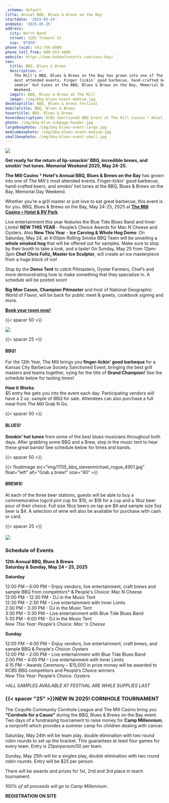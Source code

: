 ```yaml
---
_schema: default
title: Annual BBQ, Blues & Brews on the Bay
startdate: '2025-05-24'
enddate: '2025-05-25'
address:
  city: North Bend
  street: 3201 Tremont St
  zip: '97459'
phone_local: 541-756-8800
phone_toll_free: 800-953-4800
website: https://www.kokwelresorts.com/coos-bay/
seo:
  title: BBQ, Blues & Brews
  description: >-
    The Mill's BBQ, Blues & Brews on the Bay has grown into one of The Mill's
    most attended events. Finger lickin’ good barbecue, hand-crafted beers and
    smokin’ hot tunes at the BBQ, Blues & Brews on the Bay, Memorial Day
    Weekend.
  imgalt: BBQ, Blues & Brews at The Mill
  image: /img/bbq-blues-event-medium.jpg
desktoptitle: BBQ, Blues & Brews Festival
mobiletitle: BBQ, Blues & Brews
hovertitle: BBQ, Blues & Brews
hoverdescription: KCBS Sanctioned BBQ Event at The Mill Casino * Hotel!
photo: /img/bbq-blue-subpage-header.jpg
largeboxphoto: /img/bbq-blues-event-large.jpg
mediumboxphoto: /img/bbq-blues-event-medium.jpg
smallboxphoto: /img/bbq-blues-event-small.jpg
---
```

![](/img/bbq-blues-brews-logo-695px.jpg)

**Get ready for the return of lip-smackin' BBQ, incredible brews, and smokin' hot tunes. Memorial Weekend 2025, May 24-25.**

**The Mill Casino \* Hotel's Annual BBQ, Blues & Brews on the Bay** has grown into one of The Mill's most attended events. Finger-lickin' good barbecue, hand-crafted beers, and smokin’ hot tunes at the BBQ, Blues & Brews on the Bay, Memorial Day Weekend.

Whether you’re a grill master or just love to eat great barbecue, this event is for you. BBQ, Blues & Brews on the Bay, May 24-25, 2025 at [**The Mill Casino • Hotel & RV Park**](https://www.kokwelresorts.com/coos-bay/).

Live entertainment this year features the Blue Tide Blues Band and Inner Limits! **NEW THIS YEAR** - People’s Choice Awards for Mac N Cheese and Oysters. Also **New This Year** - **Ice Carving & Whole Hog Demo**: On Saturday, May 24, at 4:00pm Rolling Smoke BBQ Team will be unveiling a **whole smoked hog** that will be offered out for samples. Make sure to stop by their booth to take a look, and a taste! On Sunday, May 25 from 12pm-3pm **Chef Chris Foltz, Master Ice Sculptor**, will create an ice masterpiece from a huge block of ice!

Stop by the **Demo Tent** to catch Pitmasters, Oyster Farmers, Chef’s and more demonstrating how to make something that they specialize in. A schedule will be posted soon!

**Big Moe Cason, Champion Pitmaster** and host of National Geographic World of Flavor, will be back for public meet & greets, cookbook signing and more.

[**Book your room now!**](https://oregonsadventurecoast.com/lodging/ "Lodging on Oregon's Adventure Coast!")

{{< spacer 50 >}}

![](/img/bbq-blue-subpage-header.jpg)

{{< spacer 25 >}}

#### BBQ!

For the 12th Year, The Mill brings you **finger-lickin' good barbeque** for a Kansas City Barbecue Society Sanctioned Event, bringing the best grill masters and teams together, vying for the title of **Grand Champion!** See the schedule below for tasting times!

**How it Works**:<br>$5 entry fee gets you into the event each day. Participating vendors will have a 2 oz. sample of BBQ for sale. Attendees can also purchase a full meal from The Mill Grab N Go.

{{< spacer 50 >}}

#### BLUES!

**Smokin’ hot tunes** from some of the best blues musicians throughout both days. After grabbing some BBQ and a Brew, stop in the music tent to hear these great bands! See schedule below for times and bands.

{{< spacer 50 >}}

{{< floatimage src="img/1705_bbq_stevenmichael_rogue_4901.jpg" float="left" alt="Grab a brew!" size="40" >}}

#### BREWS!

At each of the three beer stations, guests will be able to buy a commemorative logo’d pint cup for $10, or $18 for a cup and a 16oz beer pour of their choice. Full size 16oz beers on tap are $9 and sample size 5oz beer is $4. A selection of wine will also be available for purchase with cash or card.

{{< spacer 25 >}}

####

![](/img/bbq-blues-brews-competition-vendor.jpg)

### Schedule of Events

**12th Annual BBQ, Blues & Brews <br>Saturday & Sunday, May 24 – 25, 2025**

**Saturday**

12:00 PM – 6:00 PM – Enjoy vendors, live entertainment, craft brews and sample BBQ from competitors\* & People's Choice: Mac N Cheese<br>12:00 PM - 12:30 PM - DJ in the Music Tent<br>12:30 PM – 2:30 PM – Live entertainment with Inner Limits<br>2:30 PM - 3:30 PM - DJ in the Music Tent<br>3:30 PM – 5:30 PM – Live entertainment with Blue Tide Blues Band<br>5:30 PM - 6:00 PM - DJ in the Music Tent<br>*New This Year: People’s Choice: Mac ‘n Cheese*

**Sunday**

12:00 PM – 4:00 PM – Enjoy vendors, live entertainment, craft brews, and sample BBQ & People's Choice: Oysters<br>12:00 PM – 2:00 PM – Live entertainment with Blue Tide Blues Band<br>2:00 PM – 4:00 PM – Live entertainment with Inner Limits<br>4:15 PM – Awards Ceremony – $15,000 in prize money will be awarded to KCBS BBQ competitors and People’s Choice winners<br>*New This Year: People’s Choice: Oysters*

*\*ALL SAMPLES AVAILABLE AT FESTIVAL ARE WHILE SUPPLIES LAST*

### {{< spacer "25" >}}NEW IN 2025! CORNHOLE TOURNAMENT

The Coquille Community Cornhole League and The Mill Casino bring you **“Cornhole for a Cause”** during the BBQ, Blues & Brews on the Bay event. Two days of a fundraising tournament to raise money for **Camp Millennium**, a nonprofit which provides a summer camp for children dealing with cancer.

Saturday, May 24th will be team play, double elimination with two round robin rounds to set up the bracket. This guarantees at least four games for every team. Entry is $25 per person/$50 per team.

Sunday, May 25th will be a singles play, double elimination with two round robin rounds. Entry will be $25 per person.

There will be awards and prizes for 1st, 2nd and 3rd place in teach tournament.

*100% of all proceeds will go to Camp Millennium.*

**REGISTRATION ON SITE**

&nbsp;